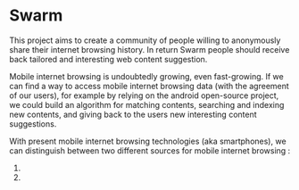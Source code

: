 # Swarm
This project aims to create a community of people willing to anonymously share their internet browsing history. In return Swarm people should receive back tailored and interesting web content suggestion.

Mobile internet browsing is undoubtedly growing, even fast-growing. If we can find a way to access mobile internet browsing data (with the agreement of our users), for example by relying on the android open-source project, we could build an algorithm for matching contents, searching and indexing new contents, and giving back to the users new interesting content suggestions. 

With present mobile internet browsing technologies (aka smartphones), we can distinguish between two different sources for mobile internet browsing :

1. 
2.
